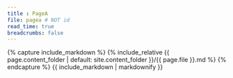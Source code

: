 ```yaml
---
title : PageA
file: pagea # NOT id
read_time: true
breadcrumbs: false
---
```


{% capture include_markdown %}
{% include_relative {{ page.content_folder | default: site.content_folder }}/{{ page.file }}.md %}
{% endcapture %}
{{ include_markdown | markdownify }}

